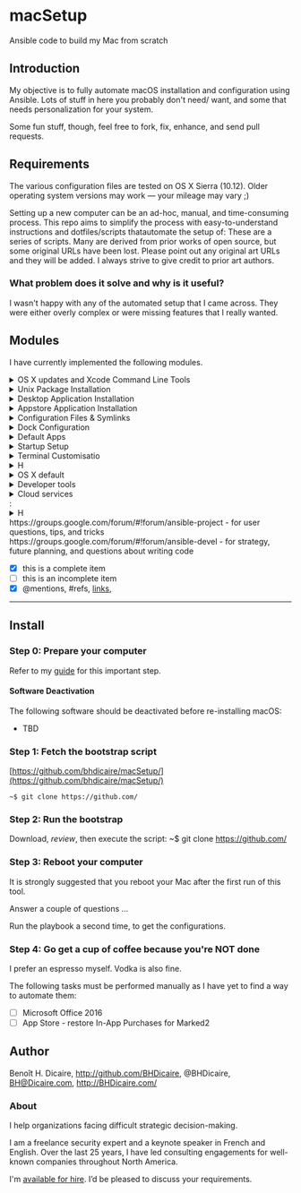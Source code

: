 # macSetup
Ansible code to build my Mac from scratch

## Introduction

My objective is to fully automate macOS installation and configuration using Ansible. Lots of stuff in here you probably don't need/ want, and some that needs personalization for your system.

Some fun stuff, though, feel free to fork, fix, enhance, and send pull requests.

## Requirements
The various configuration files are tested on OS X Sierra (10.12). Older operating system versions may work — your mileage may vary  ;)

Setting up a new computer can be an ad-hoc, manual, and time-consuming process.
This repo aims to simplify the process with easy-to-understand instructions and dotfiles/scripts thatautomate the setup of:
These are a series of scripts. Many are derived from prior works of open source, but some original URLs have been lost. Please point out any original art URLs and they will be added. I always strive to give credit to prior art authors.


### What problem does it solve and why is it useful?
I wasn't happy with any of the automated setup that I came across. They were either overly complex or were missing features that I really wanted.
## Modules
I have currently implemented the following modules.

<details>
<summary>OS X updates and Xcode Command Line Tools</summary>

The fastest way to find {command options|code pieces} you need :)

</details>

<details>
<summary>Unix Package Installation</summary>

 This is being accomplish with the use of [homebrew](https://github.com/Homebrew/homebrew).
</details>
<details>
<summary>Desktop Application Installation</summary>
This is being performed with the use of [homebrew-cask](https://github.com/caskroom/homebrew-cask).
</details>
<details>
<summary>Appstore Application Installation</summary>
This is being performed with the use of [MAS](https://github.com/).
**You need to login in the app**
</details>
<details>
<summary>Configuration Files & Symlinks</summary>
Any files and folders that are to be copied or symlinked, including app settings, licenses and dotfiles.
</details>
<details>
<summary>Dock Configuration</summary>
Automatic building of the Dock using [dockutil](https://github.com/kcrawford/dockutil).
</details>
<details>
<summary>Default Apps</summary>
File associations for various applications using [duti](https://github.com/moretension/duti).
</details>
<details>
<summary>Startup Setup</summary>
Ensures that the required items start on startup using [loginitems](https://github.com/OJFord/loginitems).
</details>
<details>
<summary>Terminal Customisatio</summary>
Setting up the Terminal using JXA.
</details>
<details>
<summary>H</summary>
H
</details>

<details>
<summary>OS X default</summary>

[Apple Defaults](https://developer.apple.com/documentation/corefoundation/preferences_utilities)
* **macOS & Software Defaults**: Updating of plist properties for various
  aspects of macOS and software configuration.  This uses a custom plist module
  which allows for complex updates of plist files far beyond the defaults
  command.  The plist module is a modified version of
  [Matthias Neugebauer's plist module](https://github.com/mtneug/ansible-modules-plist).
</details>

<details>
<summary>Developer tools</summary>

Vim, bash, tab completion, curl, git, GNU core utils, Python, Ruby, etc
Developer apps: iTerm2, Sublime Text, Atom, VirtualBox, Vagrant, Docker, Chrome, etc
Node.js, JSHint, and Less
</details>
<details>
<summary>Cloud services</summary>

Amazon Web Services (Boto, AWS CLI, S3cmd,
Azure

</details>
:
<details>
<summary>H</summary>
</details>
https://groups.google.com/forum/#!forum/ansible-project - for user questions, tips, and tricks
https://groups.google.com/forum/#!forum/ansible-devel - for strategy, future planning, and questions about writing code

- [x] this is a complete item
- [ ] this is an incomplete item
- [x] @mentions, #refs, [links](),

---

## Install



### Step 0: Prepare your computer
Refer to my [guide](https://github.com/bhdicaire/macSetup/blob/master/prepare.md) for this important step.

#### Software Deactivation

The following software should be deactivated before re-installing macOS:
* TBD
### Step 1: Fetch the bootstrap script

[https://github.com/bhdicaire/macSetup/](https://github.com/bhdicaire/macSetup/)

    ~$ git clone https://github.com/

### Step 2: Run the bootstrap
Download, *review*, then execute the script:
    ~$ git clone https://github.com/

### Step 3: Reboot your computer

It is strongly suggested that you reboot your Mac after the first run
of this tool.

Answer a couple of questions ...

Run the playbook a second time, to get the configurations.

### Step 4: Go get a cup of coffee because you're NOT done

I prefer an espresso myself. Vodka is also fine.

The following tasks must be performed manually as I have yet to find a way to
automate them:
- [ ] Microsoft Office 2016
- [ ] App Store - restore In-App Purchases for Marked2

## Author

Benoît H. Dicaire, http://github.com/BHDicaire, @BHDicaire, BH@Dicaire.com, http://BHDicaire.com/


### About

I help organizations facing difficult strategic decision-making.

I am a freelance security expert and a keynote speaker in French and English. Over the last 25 years, I have led consulting engagements for well-known companies throughout North America.

I'm [available for hire](http://dicaire.com/).  I’d be pleased to discuss your requirements.
